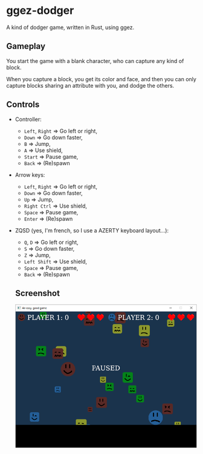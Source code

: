 # ggez-dodger

A kind of dodger game, written in Rust, using ggez.

## Gameplay
You start the game with a blank character, who can capture any kind of block.

When you capture a block, you get its color and face, 
and then you can only capture blocks sharing an attribute with you, 
and dodge the others.

## Controls
- Controller:
  - `Left`, `Right` => Go left or right,
  - `Down` => Go down faster,
  - `B` => Jump,
  - `A` => Use shield,
  - `Start` => Pause game,
  - `Back` => (Re)spawn
- Arrow keys:
  - `Left`, `Right` => Go left or right,
  - `Down` => Go down faster,
  - `Up` => Jump,
  - `Right Ctrl` => Use shield,
  - `Space` => Pause game,
  - `Enter` => (Re)spawn
- ZQSD (yes, I'm french, so I use a AZERTY keyboard layout...):
  - `Q`, `D` => Go left or right,
  - `S` => Go down faster,
  - `Z` => Jump,
  - `Left Shift` => Use shield,
  - `Space` => Pause game,
  - `Back` => (Re)spawn
  
  ## Screenshot
  ![screenshot](dodger-screenshot.png?raw=true)
